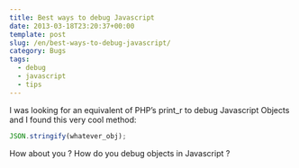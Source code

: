 ```yaml
---
title: Best ways to debug Javascript
date: 2013-03-18T23:20:37+00:00
template: post
slug: /en/best-ways-to-debug-javascript/
category: Bugs
tags:
  - debug
  - javascript
  - tips
---
```

I was looking for an equivalent of PHP&rsquo;s print_r to debug Javascript Objects and I found this very cool method:
```javascript
JSON.stringify(whatever_obj);
```

How about you ? How do you debug objects in Javascript ?
